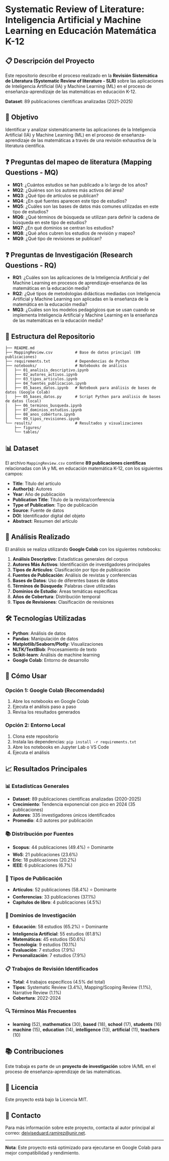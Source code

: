 # Systematic Review of Literature: Inteligencia Artificial y Machine Learning en Educación Matemática K-12

## 📋 Descripción del Proyecto

Este repositorio describe el proceso realizado en la **Revisión Sistemática de Literatura (Systematic Review of literature - SLR)** sobre las aplicaciones de Inteligencia Artificial (IA) y Machine Learning (ML) en el proceso de enseñanza-aprendizaje de las matemáticas en educación K-12.

**Dataset**: 89 publicaciones científicas analizadas (2021-2025)

## 🎯 Objetivo

Identificar y analizar sistemáticamente las aplicaciones de la Inteligencia Artificial (IA) y Machine Learning (ML) en el proceso de enseñanza-aprendizaje de las matemáticas a través de una revisión exhaustiva de la literatura científica.

## ❓ Preguntas del mapeo de literatura (Mapping Questions - MQ)

- **MQ1**: ¿Cuántos estudios se han publicado a lo largo de los años?
- **MQ2**: ¿Quiénes son los autores más activos del área?
- **MQ3**: ¿Qué tipo de artículos se publican?
- **MQ4**: ¿En qué fuentes aparecen este tipo de estudios?
- **MQ5**: ¿Cuáles son las bases de datos más comunes utilizadas en este tipo de estudios?
- **MQ6**: ¿Qué términos de búsqueda se utilizan para definir la cadena de búsqueda en este tipo de estudios?
- **MQ7**: ¿En qué dominios se centran los estudios?
- **MQ8**: ¿Qué años cubren los estudios de revisión y mapeo?
- **MQ9**: ¿Qué tipo de revisiones se publican?

## ❓ Preguntas de Investigación (Research Questions - RQ)
- **RQ1**: ¿Cuáles son las aplicaciones de la Inteligencia Artificial y del Machine Learning en procesos de aprendizaje-enseñanza de las matemáticas en la educación media?
- **RQ2**: ¿Qué tipos de metodologías didácticas mediadas con Inteligencia Artificial y Machine Learning son aplicadas en la enseñanza de la matemática en la educación media?
- **MQ3**: ¿Cuáles son los modelos pedagógicos que se usan cuando se implementa Inteligencia Artificial y Machine Learning en la enseñanza de las matemáticas en la educación media?

## 📁 Estructura del Repositorio

```
├── README.md
├── MappingReview.csv          # Base de datos principal (89 publicaciones)
├── requirements.txt           # Dependencias de Python
├── notebooks/                 # Notebooks de análisis
│   ├── 01_analisis_descriptivo.ipynb
│   ├── 02_autores_activos.ipynb
│   ├── 03_tipos_articulos.ipynb
│   ├── 04_fuentes_publicacion.ipynb
│   ├── 05_bases_datos.ipynb   # Notebook para análisis de bases de datos (Google Colab)
│   ├── 05_bases_datos.py      # Script Python para análisis de bases de datos (local)
│   ├── 06_terminos_busqueda.ipynb
│   ├── 07_dominios_estudios.ipynb
│   ├── 08_anos_cobertura.ipynb
│   └── 09_tipos_revisiones.ipynb
└── results/                   # Resultados y visualizaciones
    ├── figures/
    └── tables/
```

## 📊 Dataset

El archivo `MappingReview.csv` contiene **89 publicaciones científicas** relacionadas con IA y ML en educación matemática K-12, con los siguientes campos:

- **Title**: Título del artículo
- **Author(s)**: Autores
- **Year**: Año de publicación
- **Publication Title**: Título de la revista/conferencia
- **Type of Publication**: Tipo de publicación
- **Source**: Fuente de datos
- **DOI**: Identificador digital del objeto
- **Abstract**: Resumen del artículo

## 🔬 Análisis Realizado

El análisis se realiza utilizando **Google Colab** con los siguientes notebooks:

1. **Análisis Descriptivo**: Estadísticas generales del corpus
2. **Autores Más Activos**: Identificación de investigadores principales
3. **Tipos de Artículos**: Clasificación por tipo de publicación
4. **Fuentes de Publicación**: Análisis de revistas y conferencias
5. **Bases de Datos**: Uso de diferentes bases de datos
6. **Términos de Búsqueda**: Palabras clave utilizadas
7. **Dominios de Estudio**: Áreas temáticas específicas
8. **Años de Cobertura**: Distribución temporal
9. **Tipos de Revisiones**: Clasificación de revisiones

## 🛠️ Tecnologías Utilizadas

- **Python**: Análisis de datos
- **Pandas**: Manipulación de datos
- **Matplotlib/Seaborn/Plotly**: Visualizaciones
- **NLTK/TextBlob**: Procesamiento de texto
- **Scikit-learn**: Análisis de machine learning
- **Google Colab**: Entorno de desarrollo

## 🚀 Cómo Usar

### Opción 1: Google Colab (Recomendado)
1. Abre los notebooks en Google Colab
2. Ejecuta el análisis paso a paso
3. Revisa los resultados generados

### Opción 2: Entorno Local
1. Clona este repositorio
2. Instala las dependencias: `pip install -r requirements.txt`
3. Abre los notebooks en Jupyter Lab o VS Code
4. Ejecuta el análisis

## 📈 Resultados Principales

### 📊 Estadísticas Generales
- **Dataset**: 89 publicaciones científicas analizadas (2020-2025)
- **Crecimiento**: Tendencia exponencial con pico en 2024 (35 publicaciones)
- **Autores**: 335 investigadores únicos identificados
- **Promedio**: 4.0 autores por publicación

### 📚 Distribución por Fuentes
- **Scopus**: 44 publicaciones (49.4%) ⭐ Dominante
- **WoS**: 21 publicaciones (23.6%)
- **Eric**: 18 publicaciones (20.2%)
- **IEEE**: 6 publicaciones (6.7%)

### 📄 Tipos de Publicación
- **Artículos**: 52 publicaciones (58.4%) ⭐ Dominante
- **Conferencias**: 33 publicaciones (37.1%)
- **Capítulos de libro**: 4 publicaciones (4.5%)

### 🎯 Dominios de Investigación
- **Educación**: 58 estudios (65.2%) ⭐ Dominante
- **Inteligencia Artificial**: 55 estudios (61.8%)
- **Matemáticas**: 45 estudios (50.6%)
- **Tecnología**: 9 estudios (10.1%)
- **Evaluación**: 7 estudios (7.9%)
- **Personalización**: 7 estudios (7.9%)

### 📋 Trabajos de Revisión Identificados
- **Total**: 4 trabajos específicos (4.5% del total)
- **Tipos**: Systematic Review (3.4%), Mapping/Scoping Review (1.1%), Narrative Review (1.1%)
- **Cobertura**: 2022-2024

### 🔍 Términos Más Frecuentes
- **learning** (52), **mathematics** (30), **based** (18), **school** (17), **students** (16)
- **machine** (15), **education** (14), **intelligence** (13), **artificial** (11), **teachers** (10)

## 📚 Contribuciones

Este trabaja es parte de un **proyecto de investigación** sobre IA/ML en el proceso de enseñanza-aprendizaje de las matemáticas.

## 📄 Licencia

Este proyecto está bajo la Licencia MIT.

## 👤 Contacto

Para más información sobre este proyecto, contacta al autor principal al correo: deiviseduard.ramirez@unir.net.

---

**Nota**: Este proyecto está optimizado para ejecutarse en Google Colab para mejor compatibilidad y rendimiento.
